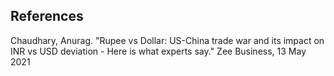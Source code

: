 ## References

Chaudhary, Anurag. "Rupee vs Dollar: US-China trade war and its impact on INR vs USD deviation - Here is what experts say." Zee Business, 13 May 2021
